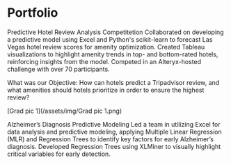 # Portfolio

Predictive Hotel Review Analysis Competitetion
Collaborated on developing a predictive model using Excel and Python's scikit-learn to forecast Las Vegas hotel review scores for amenity optimization. Created Tableau visualizations to highlight amenity trends in top- and bottom-rated hotels, reinforcing insights from the model. Competed in an Alteryx-hosted challenge with over 70 participants.

What was our Objective: How can hotels predict a Tripadvisor review, and what amenities should hotels prioritize in order to ensure the highest review?




[Grad pic 1](/assets/img/Grad pic 1.png)


Alzheimer’s Diagnosis Predictive Modeling
Led a team in utilizing Excel for data analysis and predictive modeling, applying Multiple Linear Regression (MLR) and Regression Trees to identify key factors for early Alzheimer’s diagnosis. Developed Regression Trees using XLMiner to visually highlight critical variables for early detection.







